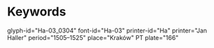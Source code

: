 # Keywords
glyph-id="Ha-03_0304"
font-id="Ha-03"
printer-id="Ha"
printer="Jan Haller"
period="1505–1525"
place="Kraków"
PT plate="166"
